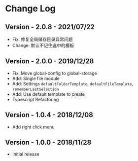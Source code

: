 # Change Log

## Version - 2.0.8 - 2021/07/22

- Fix: 修复全局储存目录异常问题
- Change: 默认不记住选中的模板

## Version - 2.0.0 - 2019/12/28

- Fix: Move global-config to global-storage
- Add: Single file module
- Add: Settings `defaultFolderTemplate`, `defaultFileTemplate`, `rememberLastSelection`
- Add: Use default template to create
- Typescript Refactoring

## Version - 1.0.4 - 2018/12/08

- Add right click menu

## Version - 1.0.0 - 2018/11/28

- Initial release
